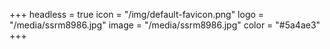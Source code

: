 +++
headless = true
icon = "/img/default-favicon.png"
logo = "/media/ssrm8986.jpg"
image = "/media/ssrm8986.jpg"
color = "#5a4ae3"
+++
